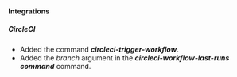 
#### Integrations
##### CircleCI
- Added the command ***circleci-trigger-workflow***.
- Added the *branch* argument in the ***circleci-workflow-last-runs command*** command.